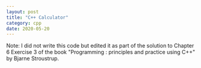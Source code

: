 ```yaml
---
layout: post
title: "C++ Calculator"
category: cpp
date: 2020-05-20
---
```


Note: I did not write this code but edited it as part of the solution to Chapter 6 Exercise 3 of the book "Programming : principles and practice using C++" by Bjarne Stroustrup.

<script src="https://gist.github.com/cchanzl/ad599542281dcd6d1a451d1bf65b0a64.js"></script>
